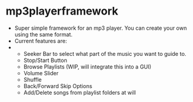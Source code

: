 # mp3playerframework

 - Super simple framework for an mp3 player. You can create your own using the same format.
 - Current features are:
 -  - Seeker Bar to select what part of the music you want to guide to.
    - Stop/Start Button
    - Browse Playlists (WIP, will integrate this into a GUI)
    - Volume Slider
    - Shuffle
    - Back/Forward Skip Options
    - Add/Delete songs from playlist folders at will
